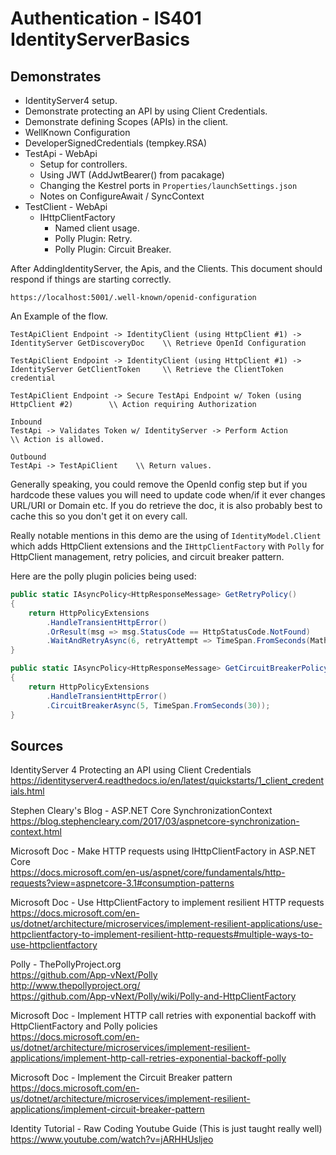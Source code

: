 # Authentication - IS401 IdentityServerBasics

## Demonstrates

 * IdentityServer4 setup.  
 * Demonstrate protecting an API by using Client Credentials.  
 * Demonstrate defining Scopes (APIs) in the client.
 * WellKnown Configuration
 * DeveloperSignedCredentials (tempkey.RSA)
 * TestApi - WebApi
   * Setup for controllers.
   * Using JWT (AddJwtBearer() from pacakage)
   * Changing the Kestrel ports in `Properties/launchSettings.json`
   * Notes on ConfigureAwait / SyncContext
 * TestClient - WebApi
   * IHttpClientFactory
     * Named client usage.
     * Polly Plugin: Retry.
     * Polly Plugin: Circuit Breaker.

After AddingIdentityServer, the Apis, and the Clients. This document should respond if things are starting correctly.
```
https://localhost:5001/.well-known/openid-configuration  
```

An Example of the flow.

```
TestApiClient Endpoint -> IdentityClient (using HttpClient #1) -> IdentityServer GetDiscoveryDoc    \\ Retrieve OpenId Configuration   
```

```
TestApiClient Endpoint -> IdentityClient (using HttpClient #1) -> IdentityServer GetClientToken     \\ Retrieve the ClientToken credential  
```

```
TestApiClient Endpoint -> Secure TestApi Endpoint w/ Token (using HttpClient #2)        \\ Action requiring Authorization  
```

```
Inbound
TestApi -> Validates Token w/ IdentityServer -> Perform Action       \\ Action is allowed.
```

```
Outbound
TestApi -> TestApiClient    \\ Return values.
```

Generally speaking, you could remove the OpenId config step but if you hardcode these values you will need to update code when/if it ever changes URL/URI or Domain etc.
If you do retrieve the doc, it is also probably best to cache this so you don't get it on every call.

Really notable mentions in this demo are the using of `IdentityModel.Client` which adds HttpClient extensions and the `IHttpClientFactory` with `Polly` for HttpClient management, retry policies, and circuit breaker pattern.  

Here are the polly plugin policies being used:  

```csharp
public static IAsyncPolicy<HttpResponseMessage> GetRetryPolicy()
{
    return HttpPolicyExtensions
        .HandleTransientHttpError()
        .OrResult(msg => msg.StatusCode == HttpStatusCode.NotFound)
        .WaitAndRetryAsync(6, retryAttempt => TimeSpan.FromSeconds(Math.Pow(2, retryAttempt)));
}

public static IAsyncPolicy<HttpResponseMessage> GetCircuitBreakerPolicy()
{
    return HttpPolicyExtensions
        .HandleTransientHttpError()
        .CircuitBreakerAsync(5, TimeSpan.FromSeconds(30));
}
```

## Sources

IdentityServer 4 Protecting an API using Client Credentials  
https://identityserver4.readthedocs.io/en/latest/quickstarts/1_client_credentials.html  

Stephen Cleary's Blog - ASP.NET Core SynchronizationContext  
https://blog.stephencleary.com/2017/03/aspnetcore-synchronization-context.html  

Microsoft Doc - Make HTTP requests using IHttpClientFactory in ASP.NET Core  
https://docs.microsoft.com/en-us/aspnet/core/fundamentals/http-requests?view=aspnetcore-3.1#consumption-patterns  

Microsoft Doc - Use HttpClientFactory to implement resilient HTTP requests  
https://docs.microsoft.com/en-us/dotnet/architecture/microservices/implement-resilient-applications/use-httpclientfactory-to-implement-resilient-http-requests#multiple-ways-to-use-httpclientfactory  

Polly - ThePollyProject.org  
https://github.com/App-vNext/Polly  
http://www.thepollyproject.org/  
https://github.com/App-vNext/Polly/wiki/Polly-and-HttpClientFactory  

Microsoft Doc - Implement HTTP call retries with exponential backoff with HttpClientFactory and Polly policies  
https://docs.microsoft.com/en-us/dotnet/architecture/microservices/implement-resilient-applications/implement-http-call-retries-exponential-backoff-polly  

Microsoft Doc - Implement the Circuit Breaker pattern  
https://docs.microsoft.com/en-us/dotnet/architecture/microservices/implement-resilient-applications/implement-circuit-breaker-pattern  

Identity Tutorial - Raw Coding Youtube Guide (This is just taught really well)   
https://www.youtube.com/watch?v=jARHHUsljeo  

